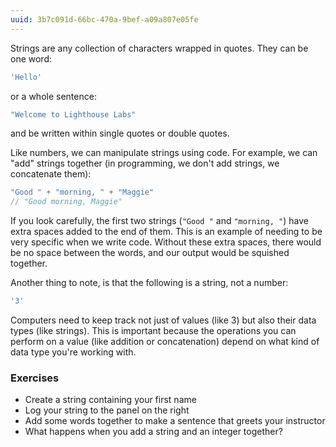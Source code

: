 ```yaml
---
uuid: 3b7c091d-66bc-470a-9bef-a09a807e05fe
---
```


Strings are any collection of characters wrapped in quotes. They can be one word:

```javascript
'Hello'
```

or a whole sentence:

```javascript
"Welcome to Lighthouse Labs"
```

and be written within single quotes or double quotes.

Like numbers, we can manipulate strings using code. For example, we can "add" strings together (in programming, we don't add strings, we concatenate them):

```javascript
"Good " + "morning, " + "Maggie"
// "Good morning, Maggie"
```

If you look carefully, the first two strings (`"Good "` and `"morning, "`) have extra spaces added to the end of them. This is an example of needing to be very specific when we write code. Without these extra spaces, there would be no space between the words, and our output would be squished together.

Another thing to note, is that the following is a string, not a number:

```javascript
'3'
```

Computers need to keep track not just of values (like 3) but also their data types (like strings). This is important because the operations you can perform on a value (like addition or concatenation) depend on what kind of data type you're working with.


### Exercises

- Create a string containing your first name
- Log your string to the panel on the right
- Add some words together to make a sentence that greets your instructor
- What happens when you add a string and an integer together?
